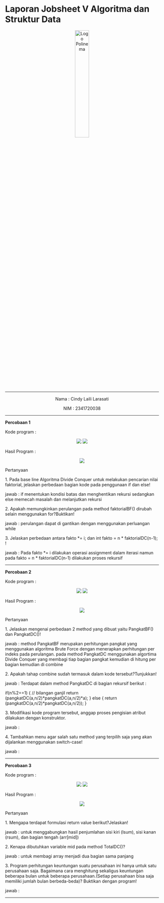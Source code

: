 # Laporan Jobsheet V Algoritma dan Struktur Data
<p align="center">
   <img src="https://static.wikia.nocookie.net/logopedia/images/8/8a/Politeknik_Negeri_Malang.png/revision/latest?cb=20190922202558 " alt="Logo Polinema" width="30%"> 
</p>
<hr>
<p align="center">Nama : Cindy Laili Larasati</p>
<p align="center">NIM : 2341720038</p>
<hr>
<b>Percobaan 1</b>
<p>Kode program :</p>
<p align="center">
    <img src="Gambar/KodePercobaan1.png">
    <img src="Gambar/KodePercobaan1_Main.png">
</p>
<p>Hasil Program :</p>
<p align="center">
    <img src="Gambar/HasilPercobaan1.png">
</p>
<p>Pertanyaan</p>
<p>1. Pada base line Algoritma Divide Conquer untuk melakukan pencarian nilai faktorial, jelaskan
perbedaan bagian kode pada penggunaan if dan else!</p>
<p>jawab : if menentukan kondisi batas dan menghentikan rekursi sedangkan else memecah masalah dan melanjutkan rekursi</p>
<p>2. Apakah memungkinkan perulangan pada method faktorialBF() dirubah selain menggunakan
for?Buktikan!</p>
<p>jawab : perulangan dapat di gantikan dengan menggunakan perluangan while</p>
<p>3. Jelaskan perbedaan antara fakto *= i; dan int fakto = n * faktorialDC(n-1); !</p>
<p>jawab : Pada fakto *= i dilakukan operasi assignment dalam iterasi namun pada fakto = n * faktorialDC(n-1) dilakukan proses rekursif</p>
<hr>
<b>Percobaan 2</b>
<p>Kode program :</p>
<p align="center">
    <img src="Gambar/KodePercobaan2.png">
    <img src="Gambar/KodePercobaan2_Main.png">
</p>
<p>Hasil Program :</p>
<p align="center">
    <img src="Gambar/HasilPercobaan2.png">
</p>
<p>Pertanyaan</p>
<p>1. Jelaskan mengenai perbedaan 2 method yang dibuat yaitu PangkatBF() dan PangkatDC()!</p>
<p>jawab : method PangkatBF merupakan perhitungan pangkat yang menggunakan algoritma Brute Force dengan menerapkan perhitungan per indeks pada perulangan. pada method PangkatDC menggunakan algortima Divide Conquer yang membagi tiap bagian pangkat kemudian di hitung per bagian kemudian di combine</p>
<p>2. Apakah tahap combine sudah termasuk dalam kode tersebut?Tunjukkan!</p>
<p>jawab : Terdapat dalam method PangkatDC di bagian rekursif berikut :

 if(n%2==1) { // bilangan ganjil 
    return (pangkatDC(a,n/2)*pangkatDC(a,n/2)*a);
    } else {
        return (pangkatDC(a,n/2)*pangkatDC(a,n/2));
    }</p>
<p>3. Modifikasi kode program tersebut, anggap proses pengisian atribut dilakukan dengan
konstruktor.</p>
<p>jawab :</p>
<p>4. Tambahkan menu agar salah satu method yang terpilih saja yang akan dijalankan menggunakan
switch-case!</p>
<p>jawab :</p>
<hr>
<b>Percobaan 3</b>
<p>Kode program :</p>
<p align="center">
    <img src="Gambar/KodePercobaan3.png">
    <img src="Gambar/KodePercobaan3_Main.png">
</p>
<p>Hasil Program :</p>
<p align="center">
    <img src="Gambar/HasilPercobaan3.png">
</p>
<p>Pertanyaan</p>
<p>1. Mengapa terdapat formulasi return value berikut?Jelaskan!</p>
<p>jawab : untuk menggabungkan hasil penjumlahan sisi kiri (lsum), sisi kanan (rsum), dan bagian tengah (arr[mid])</p>
<p>2. Kenapa dibutuhkan variable mid pada method TotalDC()?</p>
<p>jawab : untuk membagi array menjadi dua bagian sama panjang</p>
<p>3. Program perhitungan keuntungan suatu perusahaan ini hanya untuk satu perusahaan saja.
Bagaimana cara menghitung sekaligus keuntungan beberapa bulan untuk beberapa
perusahaan.(Setiap perusahaan bisa saja memiliki jumlah bulan berbeda-beda)? Buktikan
dengan program!</p>
<p>jawab :</p>
<hr>